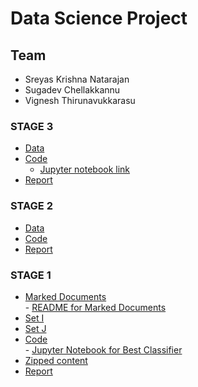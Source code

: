 # Data Science Project
## Team
- Sreyas Krishna Natarajan
- Sugadev Chellakkannu
- Vignesh Thirunavukkarasu


### STAGE 3
* [Data](https://github.com/sugadev/CS839/tree/master/Stage%203/Data)
* [Code](https://github.com/sugadev/CS839/tree/master/Stage%203/Code)
   - [Jupyter notebook link](https://github.com/sugadev/CS839/blob/master/Stage%203/Code/Entity_Matching.ipynb)
* [Report](https://github.com/sugadev/CS839/blob/master/Stage%203/Stage3_Report.pdf)


### STAGE 2
* [Data](https://github.com/sugadev/CS839/tree/master/Stage%202/Data)
* [Code](https://github.com/sugadev/CS839/tree/master/Stage%202/Code/cs839)
* [Report](https://github.com/sugadev/CS839/blob/master/Stage%202/Stage2_Report.pdf)


### STAGE 1
* [Marked Documents](https://github.com/sugadev/CS839/tree/master/Stage%201/All%20Marked%20Documents)
  <br/>  - [README for Marked Documents](https://github.com/sugadev/CS839/blob/master/Stage%201/All%20Marked%20Documents/README.md)
* [Set I](https://github.com/sugadev/CS839/tree/master/Stage%201/Set%20I)
* [Set J](https://github.com/sugadev/CS839/tree/master/Stage%201/Set%20J)
* [Code](https://github.com/sugadev/CS839/tree/master/Stage%201/Code)
<br/>     - [Jupyter Notebook for Best Classifier](https://github.com/sugadev/CS839/blob/master/Stage%201/Code/Person_Name_Classifier.ipynb)
* [Zipped content](https://github.com/sugadev/CS839/raw/master/Stage%201/Stage1.zip)
* [Report](https://github.com/sugadev/CS839/blob/master/Stage%201/Stage1_Report.pdf)
